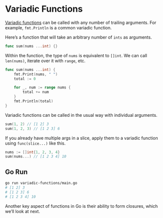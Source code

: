 # Variadic Functions

[Variadic functions](https://en.wikipedia.org/wiki/Variadic_function) can be called with any number of trailing arguments. For example, `fmt.Println` is a common variadic function.

Here’s a function that will take an arbitrary number of `ints` as arguments.

```go
func sum(nums ...int) {}
```

Within the function, the type of `nums` is equivalent to `[]int`. We can call `len(nums)`, iterate over it with `range`, etc.

```go
func sum(nums ...int) {
    fmt.Print(nums, " ")
    total := 0

    for _, num := range nums {
        total += num
    }
    fmt.Println(total)
}
```

Variadic functions can be called in the usual way with individual arguments.

```go
sum(1, 2) // [1 2] 3
sum(1, 2, 3) // [1 2 3] 6
```

If you already have multiple args in a slice, apply them to a variadic function using `func(slice...)` like this.

```go
nums := []int{1, 2, 3, 4}
sum(nums...) // [1 2 3 4] 10
```

## Go Run

```sh
go run variadic-functions/main.go
# [1 2] 3
# [1 2 3] 6
# [1 2 3 4] 10
```

Another key aspect of functions in Go is their ability to form closures, which we’ll look at next.
